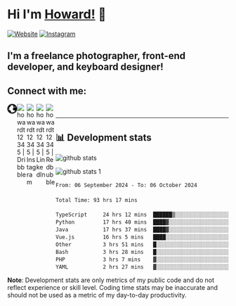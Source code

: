 # Hi I'm [Howard!][website] 👋

[![Website](https://img.shields.io/website?label=howardt12345.com&style=for-the-badge&url=https%3A%2F%2Fhowardt12345.com)](https://howardt12345.com)
[![Instagram](https://img.shields.io/badge/instagram-%23E4405F.svg?&style=for-the-badge&logo=instagram&logoColor=white)](https://instagram.com/howardt12345)

I'm a freelance photographer, front-end developer, and keyboard designer!
---

## Connect with me:

[<img align="left" alt="howardt12345.com" width="22px" src="https://raw.githubusercontent.com/iconic/open-iconic/master/svg/globe.svg" />][website]
[<img align="left" alt="howardt12345 | Dribbble" width="22px" src="https://cdn.jsdelivr.net/npm/simple-icons@v3/icons/dribbble.svg" />][dribbble]
[<img align="left" alt="howardt12345 | Instagram" width="22px" src="https://cdn.jsdelivr.net/npm/simple-icons@v3/icons/instagram.svg" />][instagram]
[<img align="left" alt="howardt12345 | LinkedIn" width="22px" src="https://cdn.jsdelivr.net/npm/simple-icons@v3/icons/linkedin.svg" />][linkedin]
[<img align="left" alt="howardt12345 | Redbubble" width="22px" src="https://cdn.jsdelivr.net/npm/simple-icons@v3/icons/redbubble.svg" />][redbubble]

<br />

---

## 📊 Development stats

![github stats](https://github-readme-stats.vercel.app/api?username=howardt12345&show_icons=true&hide_border=true&theme=dark&hide=contribs,issues)

![github stats 1](https://github-readme-stats.vercel.app/api/top-langs?username=howardt12345&langs_count=8&show_icons=true&hide_border=true&theme=dark&layout=compact)

<!--START_SECTION:waka-->

```txt
From: 06 September 2024 - To: 06 October 2024

Total Time: 93 hrs 17 mins

TypeScript     24 hrs 12 mins  ██████▒░░░░░░░░░░░░░░░░░░   24.92 %
Python         17 hrs 40 mins  ████▓░░░░░░░░░░░░░░░░░░░░   18.20 %
Java           17 hrs 37 mins  ████▓░░░░░░░░░░░░░░░░░░░░   18.14 %
Vue.js         16 hrs 5 mins   ████░░░░░░░░░░░░░░░░░░░░░   16.57 %
Other          3 hrs 51 mins   █░░░░░░░░░░░░░░░░░░░░░░░░   03.97 %
Bash           3 hrs 28 mins   █░░░░░░░░░░░░░░░░░░░░░░░░   03.58 %
PHP            3 hrs 7 mins    ▓░░░░░░░░░░░░░░░░░░░░░░░░   03.21 %
YAML           2 hrs 27 mins   ▓░░░░░░░░░░░░░░░░░░░░░░░░   02.52 %
```

<!--END_SECTION:waka-->

**Note**: Development stats are only metrics of my public code and do not reflect experience or skill level. Coding time stats may be inaccurate and should not be used as a metric of my day-to-day productivity.

[website]: https://howardt12345.com
[dribbble]: https://dribbble.com/howardt12345
[instagram]: https://instagram.com/howardt12345
[linkedin]: https://linkedin.com/in/howardt12345
[redbubble]: https://www.redbubble.com/people/howardt12345/
